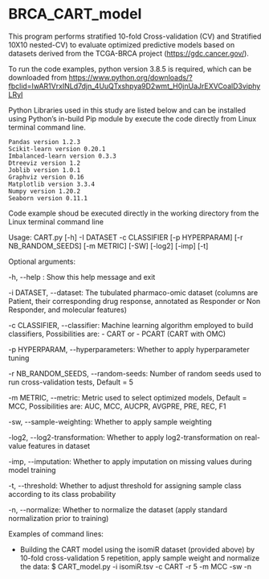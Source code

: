 # BRCA_CART_model
This program performs stratified 10-fold Cross-validation (CV) and Stratified 10X10 nested-CV) to evaluate optimized predictive models based on datasets derived from the TCGA-BRCA project (https://gdc.cancer.gov/).

To run the code examples, python version 3.8.5 is required, which can be downloaded from https://www.python.org/downloads/?fbclid=IwAR1VrxINLd7djn_4UuQTxshpya9D2wmt_H0jnUaJrEXVCoalD3viphyLRyI

Python Libraries used in this study are listed below and can be installed using Python’s in-build Pip module by execute the code directly from Linux terminal command line.

    Pandas version 1.2.3
    Scikit-learn version 0.20.1
    Imbalanced-learn version 0.3.3
    Dtreeviz version 1.2
    Joblib version 1.0.1
    Graphviz version 0.16
    Matplotlib version 3.3.4
    Numpy version 1.20.2
    Seaborn version 0.11.1

Code example shoud be executed directly in the working directory from the Linux terminal command line

Usage: CART.py [-h] -I DATASET -c CLASSIFIER [-p HYPERPARAM] [-r NB_RANDOM_SEEDS] [-m METRIC] [-SW] [-log2] [-imp] [-t]

Optional arguments:

-h,  --help : Show this help message and exit

-i DATASET,  --dataset: The tubulated pharmaco-omic dataset (columns are Patient, their corresponding drug response, annotated as Responder or Non Responder, and molecular features)

-c CLASSIFIER, --classifier:  Machine learning algorithm employed to build classifiers, Possibilities are: - CART or - PCART (CART with OMC)

-p HYPERPARAM, --hyperparameters: Whether to apply hyperparameter tuning

-r NB_RANDOM_SEEDS, --random-seeds: Number of random seeds used to run cross-validation tests, Default = 5

-m METRIC, --metric:  Metric used to select optimized models, Default = MCC, Possibilities are: AUC, MCC, AUCPR, AVGPRE, PRE, REC, F1

-sw, --sample-weighting:  Whether to apply sample weighting

-log2, --log2-transformation: Whether to apply log2-transformation on real-value features in dataset

-imp, --imputation: Whether to apply imputation on missing values during model training

-t, --threshold:  Whether to adjust threshold for assigning sample class according to its class probability

-n, --normalize:  Whether to normalize the dataset (apply standard normalization prior to training)

Examples of command lines:
- Building the CART model using the isomiR dataset (provided above) by 10-fold cross-validation 5 repetition, apply sample weight and normalize the data: 
$ CART_model.py -i isomiR.tsv -c CART -r 5 -m MCC -sw -n

 
